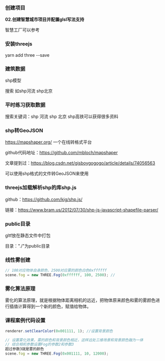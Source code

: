 ### 创建项目

**02.创建智慧城市项目并配置glsl写法支持**

智慧工厂可以参考

### 安装threejs

yarn add three --save

### 建筑数据

shp模型

搜索 如shp河流 shp北京

### 平时练习获取数据

搜索关键词：shp 河流  shp 北京   shp高铁可以获得很多资料

### shp转GeoJSON

https://mapshaper.org/  一个在线转格式平台

github代码地址：https://github.com/mbloch/mapshaper

文章提到过：https://blog.csdn.net/gisboygogogo/article/details/74056563

可以使用shp格式的文件转GeoJSON来使用

### threejs加载解析shp的库shp.js

github：https://github.com/kig/shp.js/

链接：https://www.bram.us/2012/07/30/shp-js-javascript-shapefile-parser/

### public目录

gltf放在静态文件中打包

目录："./"为public目录

### 线性雾创建

```JavaScript
// 100对应物体自身颜色，2500对应雾的颜色白色0xffffff
scene.fog = new THREE.Fog(0xffffff, 100, 2500); //
```

### 雾化算法原理

雾化的算法原理，就是根据物体距离相机的远近，把物体原来颜色和雾的雾颜色进行插值计算得到一个新的颜色，赋值给物体。

### 课程案例代码设置

```javascript
renderer.setClearColor(0x001111, 1); //设置背景颜色
```

```javascript
// 设置雾化效果，雾的颜色和背景颜色相近，这样远处三维场景和背景颜色融为一体
// 结合相机参数设置Fog的参数2和参数3
超过参数3就是雾的颜色
scene.fog = new THREE.Fog(0x001111, 10, 12000);
```